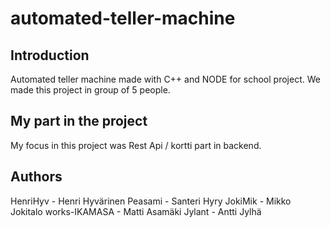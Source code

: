 # automated-teller-machine



## Introduction
Automated teller machine made with C++ and NODE for school project. We made this project in group of 5 people.


## My part in the project
My focus in this project was Rest Api / kortti part in backend.



## Authors
HenriHyv - Henri Hyvärinen
Peasami - Santeri Hyry
JokiMik - Mikko Jokitalo
works-IKAMASA - Matti Asamäki
Jylant - Antti Jylhä
